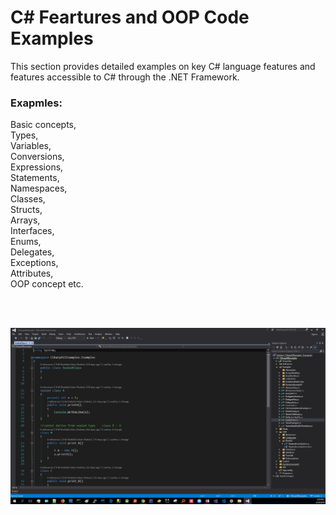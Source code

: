 # C# Feartures and OOP Code Examples

This section provides detailed examples on key C# language features and features accessible to C# through the .NET Framework.

### Exapmles:
Basic concepts, <br />
Types, <br />
Variables, <br />
Conversions, <br />
Expressions, <br />
Statements, <br />
Namespaces, <br />
Classes, <br />
Structs, <br />
Arrays, <br />
Interfaces, <br />
Enums, <br />
Delegates, <br />
Exceptions, <br />
Attributes, <br />
OOP concept etc. <br />

<br />
<br />


![stack Overflow](https://github.com/shahedbd/CSharpAllExamples/blob/master/CSharpAllExamples/CSharpAllExamples/Resources/ProjectFolderLayout.JPG)


